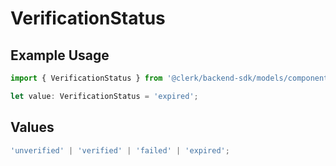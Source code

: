 # VerificationStatus

## Example Usage

```typescript
import { VerificationStatus } from '@clerk/backend-sdk/models/components';

let value: VerificationStatus = 'expired';
```

## Values

```typescript
'unverified' | 'verified' | 'failed' | 'expired';
```
